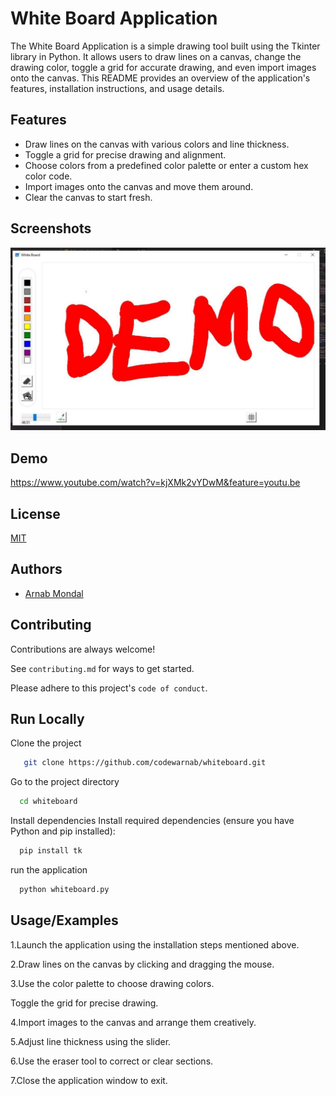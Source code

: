 
# White Board Application

The White Board Application is a simple drawing tool built using the Tkinter library in Python. It allows users to draw lines on a canvas, change the drawing color, toggle a grid for accurate drawing, and even import images onto the canvas. This README provides an overview of the application's features, installation instructions, and usage details.


## Features

- Draw lines on the canvas with various colors and line thickness.
- Toggle a grid for precise drawing and alignment.
- Choose colors from a predefined color palette or enter a custom hex color code.
- Import images onto the canvas and move them around.
- Clear the canvas to start fresh.

## Screenshots

![App Screenshot](data/photo_6264710092347782961_y.jpg)


## Demo

https://www.youtube.com/watch?v=kjXMk2vYDwM&feature=youtu.be


## License

[MIT](https://choosealicense.com/licenses/mit/)


## Authors

- [Arnab Mondal](https://www.github.com/codewarnab)


## Contributing

Contributions are always welcome!

See `contributing.md` for ways to get started.

Please adhere to this project's `code of conduct`.


## Run Locally

Clone the project

```bash
   git clone https://github.com/codewarnab/whiteboard.git
```

Go to the project directory

```bash
  cd whiteboard
```

Install dependencies
Install required dependencies (ensure you have Python and pip installed):

```bash
  pip install tk
```

run the application

```bash
  python whiteboard.py

```


## Usage/Examples


1.Launch the application using the installation steps mentioned above.

2.Draw lines on the canvas by clicking and dragging the mouse.

3.Use the color palette to choose drawing colors.

Toggle the grid for precise drawing.

4.Import images to the canvas and arrange them creatively.

5.Adjust line thickness using the slider.

6.Use the eraser tool to correct or clear sections.

7.Close the application window to exit.

